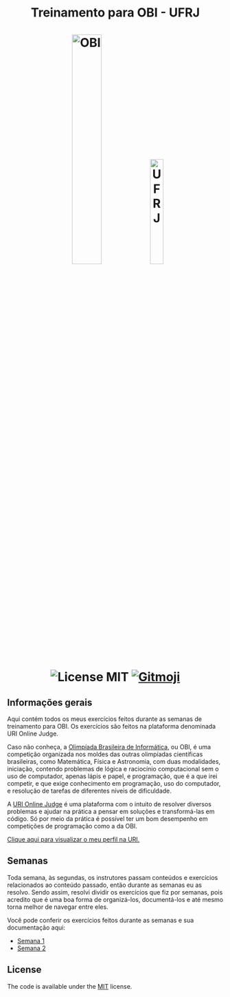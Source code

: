 <h1 align="center">  
  Treinamento para OBI - UFRJ <br/><br/> 
  <img src="https://www.ifmg.edu.br/ourobranco/noticias/alunos-participam-da-olimpiada-brasileira-de-informatica/obi-2020.png/@@images/4d4e77a4-7a20-4e34-839f-76fcb3edc0ce.png" alt="OBI" width="37%" >  <img src="https://upload.wikimedia.org/wikipedia/commons/7/7b/Minerva_UFRJ_Oficial.png" alt="UFRJ" width="25%" >

  <br>
  <br>

  <img src="https://img.shields.io/github/license/LeoBardineo/ufrj-treinamento-obi" alt="License MIT" >
  <a href="https://gitmoji.dev">
    <img src="https://img.shields.io/badge/gitmoji-%20😜%20😍-FFDD67.svg?style=flat-square" alt="Gitmoji">
  </a>
</h1>

## Informações gerais

Aqui contém todos os meus exercícios feitos durante as semanas de treinamento para OBI. Os exercícios são feitos na plataforma denominada URI Online Judge.

Caso não conheça, a [Olimpíada Brasileira de Informática](https://olimpiada.ic.unicamp.br), ou OBI, é uma competição organizada nos moldes das outras olimpíadas científicas brasileiras, como Matemática, Física e Astronomia, com duas modalidades, iniciação, contendo problemas de lógica e raciocínio computacional sem o uso de computador, apenas lápis e papel, e programação, que é a que irei competir, e que exige conhecimento em programação, uso do computador, e resolução de tarefas de diferentes níveis de dificuldade.

A [URI Online Judge](https://www.urionlinejudge.com.br/) é uma plataforma com o intuito de resolver diversos problemas e ajudar na prática a pensar em soluções e transformá-las em código. Só por meio da prática é possível ter um bom desempenho em competições de programação como a da OBI.

[Clique aqui para visualizar o meu perfil na URI.](https://www.urionlinejudge.com.br/judge/en/profile/533172)

## Semanas

Toda semana, às segundas, os instrutores passam conteúdos e exercícios relacionados ao conteúdo passado, então durante as semanas eu as resolvo. Sendo assim, resolvi dividir os exercícios que fiz por semanas, pois acredito que é uma boa forma de organizá-los, documentá-los e até mesmo torna melhor de navegar entre eles.

Você pode conferir os exercícios feitos durante as semanas e sua documentação aqui:
- [Semana 1](https://github.com/LeoBardineo/ufrj-treinamento-obi/tree/main/semana-01#readme)
- [Semana 2](https://github.com/LeoBardineo/ufrj-treinamento-obi/tree/main/semana-02#readme)

## License

The code is available under the [MIT](https://github.com/carloscuesta/gitmoji/blob/master/LICENSE) license.
